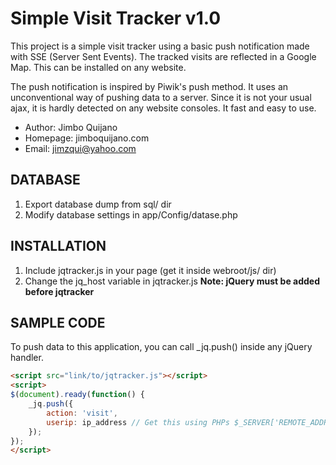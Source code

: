 # Simple Visit Tracker v1.0

This project is a simple visit tracker using a basic push notification 
made with SSE (Server Sent Events). The tracked visits are reflected in 
a Google Map. This can be installed on any website.

The push notification is inspired by Piwik's push method. It uses an 
unconventional way of pushing data to a server. Since it is not your 
usual ajax, it is hardly detected on any website consoles. It fast and
easy to use.

* Author: Jimbo Quijano
* Homepage: jimboquijano.com
* Email: jimzqui@yahoo.com


## DATABASE

1. Export database dump from sql/ dir
2. Modify database settings in app/Config/datase.php


## INSTALLATION

1. Include jqtracker.js in your page (get it inside webroot/js/ dir)
2. Change the jq_host variable in jqtracker.js
**Note: jQuery must be added before jqtracker**


## SAMPLE CODE

To push data to this application, you can call _jq.push() inside any jQuery handler.

```html
<script src="link/to/jqtracker.js"></script>
<script>
$(document).ready(function() {
    _jq.push({
		action: 'visit',
		userip: ip_address // Get this using PHPs $_SERVER['REMOTE_ADDR'] or equivalent
	});
});
</script>
```